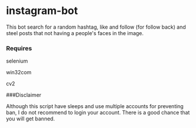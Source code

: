 # instagram-bot

This bot search for a random hashtag, like and follow (for follow back) and steel posts that not having a people's faces in the image.

### Requires

selenium

win32com

cv2

###Disclaimer

Although this script have sleeps and use multiple accounts for preventing ban, I do not recommend to login your account. There is a good chance that you will get banned.
